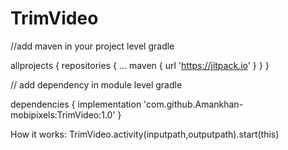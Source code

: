 # TrimVideo

//add maven in your project level gradle


allprojects {
	repositories {
		...
		maven { url 'https://jitpack.io' }
	}
}


// add dependency in module level gradle

dependencies {
         implementation 'com.github.Amankhan-mobipixels:TrimVideo:1.0'
}

How it works:
        TrimVideo.activity(inputpath,outputpath).start(this)
